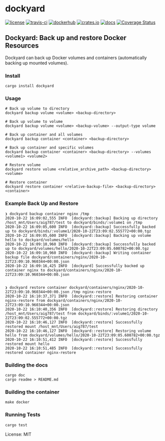 # dockyard

[![license](https://img.shields.io/github/license/aig787/dockyard)](https://opensource.org/licenses/MIT)
[![travis-ci](https://travis-ci.org/aig787/dockyard.svg?branch=master)](https://travis-ci.org/github/aig787/dockyard)
[![dockerhub](https://img.shields.io/docker/v/aig787/dockyard?label=dockerhub&sort=semver)](https://hub.docker.com/r/aig787/dockyard)
[![crates.io](https://img.shields.io/crates/v/dockyard)](https://crates.io/crates/dockyard)
[![docs](https://docs.rs/dockyard/badge.svg)](https://docs.rs/dockyard/)
[![Coverage Status](https://coveralls.io/repos/github/aig787/dockyard/badge.svg?branch=agriffin/code-coverage)](https://coveralls.io/github/aig787/dockyard?branch=agriffin/code-coverage)

## Dockyard: Back up and restore Docker Resources

Dockyard can back up Docker volumes and containers (automatically backing up mounted volumes).

### Install

```shell
cargo install dockyard
```

### Usage
```shell
# Back up volume to directory
dockyard backup volume <volume> <backup-directory>

# Back up volume to volume
dockyard backup volume <volume> <backup-volume> --output-type volume

# Back up container and all volumes
dockyard backup container <container> <backup-directory>

# Back up container and specific volumes
dockyard backup container <container> <backup-directory> --volumes <volume1> <volume2>

# Restore volume
dockyard restore volume <relative_archive_path> <backup-directory> <volume>

# Restore container
dockyard restore container <relative-backup-file> <backup-directory> <container>
```

### Example Back Up and Restore
```shell
❯ dockyard backup container nginx /tmp
2020-10-22 16:09:02,555 INFO  [dockyard::backup] Backing up directory /host_mnt/Users/aig787/test to dockyard/binds/:volume1 on /tmp
2020-10-22 16:09:05,600 INFO  [dockyard::backup] Successfully backed up to dockyard/binds/:volume1/2020-10-22T23:09:02.555772+00:00.tgz
2020-10-22 16:09:05,600 INFO  [dockyard::backup] Backing up volume hello to dockyard/volumes/hello
2020-10-22 16:09:10,960 INFO  [dockyard::backup] Successfully backed up to dockyard/volumes/hello/2020-10-22T23:09:05.600782+00:00.tgz
2020-10-22 16:09:10,960 INFO  [dockyard::backup] Writing container backup file dockyard/containers/nginx/2020-10-22T23:09:10.960344+00:00.json
2020-10-22 16:09:16,425 INFO  [dockyard] Successfully backed up container nginx to dockyard/containers/nginx/2020-10-22T23:09:10.960344+00:00.json


❯ dockyard restore container dockyard/containers/nginx/2020-10-22T23:09:10.960344+00:00.json /tmp nginx-restore
2020-10-22 16:10:37,371 INFO  [dockyard::restore] Restoring container nginx-restore from dockyard/containers/nginx/2020-10-22T23:09:10.960344+00:00.json
2020-10-22 16:10:40,356 INFO  [dockyard::restore] Restoring directory /host_mnt/Users/aig787/test from dockyard/binds/:volume1/2020-10-22T23:09:02.555772+00:00.tgz
2020-10-22 16:10:46,127 INFO  [dockyard::restore] Successfully restored mount /host_mnt/Users/aig787/test
2020-10-22 16:10:46,127 INFO  [dockyard::restore] Restoring volume hello from dockyard/volumes/hello/2020-10-22T23:09:05.600782+00:00.tgz
2020-10-22 16:10:51,412 INFO  [dockyard::restore] Successfully restored mount hello
2020-10-22 16:10:51,485 INFO  [dockyard::restore] Successfully restored container nginx-restore
```
### Building the docs
```shell
cargo doc
cargo readme > README.md
```

### Building the container
```shell
make docker
```

### Running Tests
```shell
cargo test
```

License: MIT
